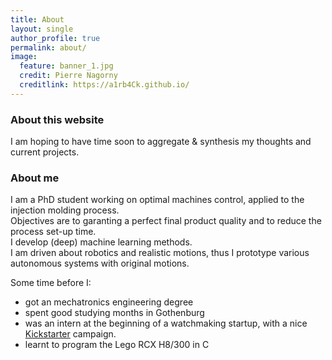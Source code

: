 ```yaml
---
title: About
layout: single
author_profile: true
permalink: about/
image:
  feature: banner_1.jpg
  credit: Pierre Nagorny
  creditlink: https://a1rb4Ck.github.io/
---
```


### About this website
I am hoping to have time soon to aggregate & synthesis my thoughts and current projects.

### About me
I am a PhD student working on optimal machines control, applied to the injection molding process.  
Objectives are to garanting a perfect final product quality and to reduce the process set-up time.  
I develop (deep) machine learning methods.  
I am driven about robotics and realistic motions, thus I prototype various autonomous systems with original motions.  

Some time before I:
* got an mechatronics engineering degree 
* spent good studying months in Gothenburg
* was an intern at the beginning of a watchmaking startup, with a nice <a href="https://www.kickstarter.com/projects/1221639153/watches-to-travel-through-time">Kickstarter</a> campaign.
* learnt to program the Lego RCX H8/300 in C
